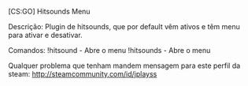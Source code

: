 [CS:GO] Hitsounds Menu

Descrição: 
Plugin de hitsounds, que por default vêm ativos e têm menu para ativar e desativar.

Comandos:
!hitsound - Abre o menu
!hitsounds - Abre o menu

Qualquer problema que tenham mandem mensagem para este perfil da steam: http://steamcommunity.com/id/jplayss
